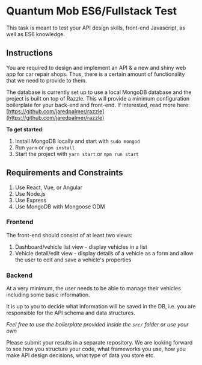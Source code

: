 # Quantum Mob ES6/Fullstack Test

This task is meant to test your API design skills, front-end Javascript, as well as ES6 knowledge.

## Instructions

You are required to design and implement an API & a new and shiny web app for car repair shops. Thus, there is a certain amount of functionality that we need to provide to them.

The database is currently set up to use a local MongoDB database and the project is built on top of Razzle. This will provide a minimum configuration boilerplate for your back-end and front-end. If interested, read more here: [https://github.com/jaredpalmer/razzle](https://github.com/jaredpalmer/razzle)

**To get started:**
1. Install MongoDB locally and start with `sudo mongod`
2. Run `yarn` or `npm install`
3. Start the project with `yarn start` or `npm run start`

## Requirements and Constraints

1. Use React, Vue, or Angular
2. Use Node.js
3. Use Express
4. Use MongoDB with Mongoose ODM

### Frontend

The front-end should consist of at least two views:

1. Dashboard/vehicle list view - display vehicles in a list
2. Vehicle detail/edit view - display details of a vehicle as a form and allow the user to edit and save a vehicle's properties

### Backend

At a very minimum, the user needs to be able to manage their vehicles
including some basic information.

It is up to you to decide what information will be saved in the DB, i.e.
you are responsible for the API schema and data structures.

*Feel free to use the boilerplate provided inside the `src/` folder or use your own*

Please submit your results in a separate repository. We are looking
forward to see how you structure your code, what frameworks you use,
how you make API design decisions, what type of data you store etc.

